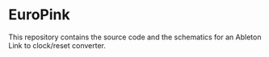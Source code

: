 # EuroPink

This repository contains the source code and the schematics for an Ableton Link to clock/reset converter. 

